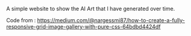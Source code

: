 A simple website to show the AI Art that I have generated over time.

Code from : https://medium.com/@nargessmi87/how-to-create-a-fully-responsive-grid-image-gallery-with-pure-css-64bdbd4424df
